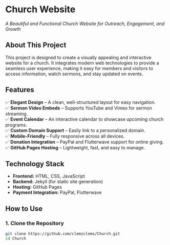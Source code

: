 # Church Website
*A Beautiful and Functional Church Website for Outreach, Engagement, and Growth*

## About This Project
This project is designed to create a visually appealing and interactive website for a church. It integrates modern web technologies to provide a seamless user experience, making it easy for members and visitors to access information, watch sermons, and stay updated on events.

## Features
✅ **Elegant Design** – A clean, well-structured layout for easy navigation.  
✅ **Sermon Video Embeds** – Supports YouTube and Vimeo for sermon streaming.  
✅ **Event Calendar** – An interactive calendar to showcase upcoming church programs.  
✅ **Custom Domain Support** – Easily link to a personalized domain.  
✅ **Mobile-Friendly** – Fully responsive across all devices.  
✅ **Donation Integration** – PayPal and Flutterwave support for online giving.  
✅ **GitHub Pages Hosting** – Lightweight, fast, and easy to manage.  

## Technology Stack
- **Frontend:** HTML, CSS, JavaScript  
- **Backend:** Jekyll (for static site generation)  
- **Hosting:** GitHub Pages  
- **Payment Integration:** PayPal, Flutterwave  

## How to Use
### 1. Clone the Repository
```sh
git clone https://github.com/clemzclems/Church.git
cd Church
